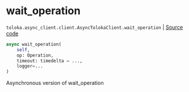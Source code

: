 # wait_operation
`toloka.async_client.client.AsyncTolokaClient.wait_operation` | [Source code](https://github.com/Toloka/toloka-kit/blob/v1.2.3/src/async_client/client.py#L110)

```python
async wait_operation(
    self,
    op: Operation,
    timeout: timedelta = ...,
    logger=...
)
```

Asynchronous version of wait_operation

